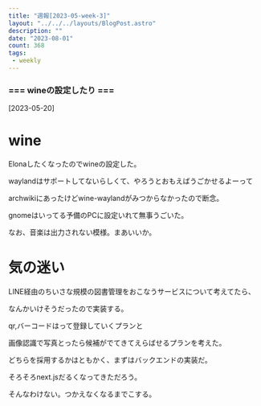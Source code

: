 ```yaml
---
title: "週報[2023-05-week-3]"
layout: "../../../layouts/BlogPost.astro"
description: ""
date: "2023-08-01"
count: 368
tags:
 - weekly
---
```





### === wineの設定したり ===

[2023-05-20]

# wine

Elonaしたくなったのでwineの設定した。

waylandはサポートしてないらしくて、やろうとおもえばうごかせるよーって

archwikiにあったけどwine-waylandがみつからなかったので断念。

gnomeはいってる予備のPCに設定いれて無事うごいた。

なお、音楽は出力されない模様。まあいいか。

# 気の迷い

LINE経由のちいさな規模の図書管理をおこなうサービスについて考えてたら、

なんかいけそうだったので実装する。

qr,バーコードはって登録していくプランと

画像認識で写真とったら候補がでてきてえらばせるプランを考えた。

どちらを採用するかはともかく、まずはバックエンドの実装だ。

そろそろnext.jsだるくなってきただろう。

そんなわけない。つかえなくなるまでこする。
